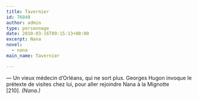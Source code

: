 ```yaml
---
title: Tavernier
id: 76049
author: admin
type: personnage
date: 2010-03-16T09:15:13+00:00
excerpt: Nana
novel:
  - nana
main_name: Tavernier

---
```

— Un vieux médecin d&rsquo;Orléans, qui ne sort plus. Georges Hugon invoque le prétexte de visites chez lui, pour aller rejoindre Nana à la Mignotte [210]. _(Nana.)_